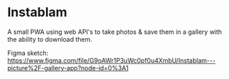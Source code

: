 # Instablam
A small PWA using web API's to take photos & save them in a gallery with the ability to download them.

Figma sketch: https://www.figma.com/file/G9oAWr1P3uWc0pf0u4XmbU/Instablam---picture%2F-gallery-app?node-id=0%3A1
